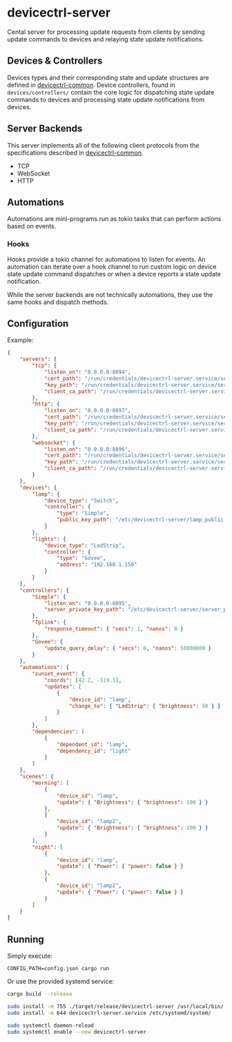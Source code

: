 # devicectrl-server

Cental server for processing update requests from clients by sending update commands to devices and relaying state update notifications.

## Devices & Controllers

Devices types and their corresponding state and update structures are defined in [devicectrl-common](https://github.com/MatthewCash/devicectrl-common). Device controllers, found in `devices/controllers/` contain the core logic for dispatching state update commands to devices and processing state update notifications from devices.

## Server Backends

This server implements all of the following client protocols from the specifications described in [devicectrl-common](https://github.com/MatthewCash/devicectrl-common).

-   TCP
-   WebSocket
-   HTTP

## Automations

Automations are mini-programs run as tokio tasks that can perform actions based on events.

### Hooks

Hooks provide a tokio channel for automations to listen for events. An automation can iterate over a hook channel to run custom logic on device state update command dispatches or when a device reports a state update notification.

While the server backends are not technically automations, they use the same hooks and dispatch methods.

## Configuration

Example:

```json
{
    "servers": {
        "tcp": {
            "listen_on": "0.0.0.0:8894",
            "cert_path": "/run/credentials/devicectrl-server.service/server.crt",
            "key_path": "/run/credentials/devicectrl-server.service/server.key",
            "client_ca_path": "/run/credentials/devicectrl-server.service/ca.pem"
        },
        "http": {
            "listen_on": "0.0.0.0:8897",
            "cert_path": "/run/credentials/devicectrl-server.service/server.crt",
            "key_path": "/run/credentials/devicectrl-server.service/server.key",
            "client_ca_path": "/run/credentials/devicectrl-server.service/ca.pem"
        },
        "websocket": {
            "listen_on": "0.0.0.0:8896",
            "cert_path": "/run/credentials/devicectrl-server.service/server.crt",
            "key_path": "/run/credentials/devicectrl-server.service/server.key",
            "client_ca_path": "/run/credentials/devicectrl-server.service/ca.pem"
        }
    },
    "devices": {
        "lamp": {
            "device_type": "Switch",
            "controller": {
                "type": "Simple",
                "public_key_path": "/etc/devicectrl-server/lamp_public.der"
            }
        },
        "lights": {
            "device_type": "LedStrip",
            "controller": {
                "type": "Govee",
                "address": "192.168.1.150"
            }
        }
    },
    "controllers": {
        "Simple": {
            "listen_on": "0.0.0.0:8895",
            "server_private_key_path": "/etc/devicectrl-server/server_private.der"
        },
        "Tplink": {
            "response_timeout": { "secs": 1, "nanos": 0 }
        },
        "Govee": {
            "update_query_delay": { "secs": 0, "nanos": 50000000 }
        }
    },
    "automations": {
        "sunset_event": {
            "coords": [42.2, -119.1],
            "updates": [
                {
                    "device_id": "lamp",
                    "change_to": { "LedStrip": { "brightness": 50 } }
                }
            ]
        },
        "dependencies": [
            {
                "dependent_id": "lamp",
                "dependency_id": "light"
            }
        ]
    },
    "scenes": {
        "morning": [
            {
                "device_id": "lamp",
                "update": { "Brightness": { "brightness": 100 } }
            },
            {
                "device_id": "lamp2",
                "update": { "Brightness": { "brightness": 100 } }
            }
        ],
        "night": [
            {
                "device_id": "lamp",
                "update": { "Power": { "power": false } }
            },
            {
                "device_id": "lamp2",
                "update": { "Power": { "power": false } }
            }
        ]
    }
}
```

## Running

Simply execute:

`CONFIG_PATH=config.json cargo run`

Or use the provided systemd service:

```bash
cargo build --release

sudo install -m 755 ./target/release/devicectrl-server /usr/local/bin/
sudo install -m 644 devicectrl-server.service /etc/systemd/system/

sudo systemctl daemon-reload
sudo systemctl enable --now devicectrl-server
```
